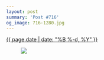 ```yaml
---
layout: post
summary: 'Post #716'
og_image: 716-1280.jpg
---
```


<p>
 <time>
  <a href="/716">
   {{ page.date | date: "%B %-d, %Y" }}
  </a>
 </time>
 <a href="/716">
  <figure data-taken="12/4/2017">
   <img sizes="(min-width: 700px) 50vw, calc(100vw - 2rem)" src="{{ site.assets_url }}/716-640.jpg" srcset="{{ site.assets_url }}/716-320.jpg 320w, {{ site.assets_url }}/716-640.jpg 640w, {{ site.assets_url }}/716-960.jpg 960w, {{ site.assets_url }}/716-1280.jpg 1280w"/>
  </figure>
 </a>
</p>
